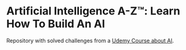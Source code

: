 # Artificial Intelligence A-Z™: Learn How To Build An AI 
Repository with solved challenges from a [Udemy Course about AI](https://www.udemy.com/artificial-intelligence-az/). 
